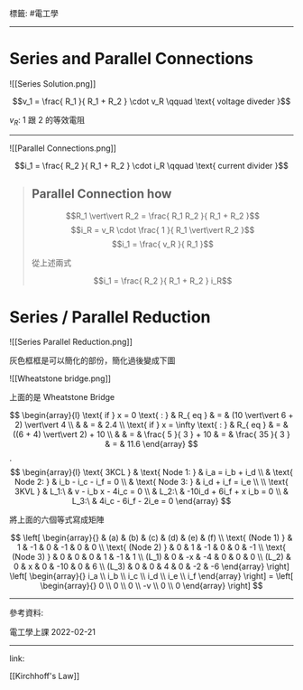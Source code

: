 標籤: #電工學 

---

# Series and Parallel Connections

![[Series Solution.png]]

$$v_1 = \frac{ R_1 }{ R_1 + R_2 } \cdot v_R \qquad \text{ voltage diveder }$$

$v_R$: 1 跟 2 的等效電阻

---

![[Parallel Connections.png]]

$$i_1 = \frac{ R_2 }{ R_1 + R_2 } \cdot i_R \qquad \text{ current divider }$$

> ## Parallel Connection how
> $$R_1 \vert\vert R_2 = \frac{ R_1 R_2 }{ R_1 + R_2 }$$
> $$i_R = v_R \cdot \frac{ 1 }{ R_1 \vert\vert R_2 }$$
> $$i_1 = \frac{ v_R }{ R_1 }$$
> 
> 從上述兩式
> 
> $$i_1 = \frac{ R_2 }{ R_1 + R_2 } i_R$$

# Series / Parallel Reduction

![[Series Parallel Reduction.png]]

灰色框框是可以簡化的部份，簡化過後變成下圖

![[Wheatstone bridge.png]]

上面的是 Wheatstone Bridge

$$
\begin{array}{l}
\text{ if } x = 0 \text{ : } & R_{ eq } & = & (10 \vert\vert 6 + 2) \vert\vert 4 \\
& & = & 2.4 \\
\text{ if } x = \infty \text{ : } & R_{ eq } & = & ((6 + 4) \vert\vert 2) + 10 \\
& & = & \frac{ 5 }{ 3 } + 10 & = & \frac{ 35 }{ 3 } & = & 11.6
\end{array}
$$
.
$$
\begin{array}{l}
\text{ 3KCL } & \text{ Node 1: } & i_a = i_b + i_d \\
& \text{ Node 2: } & i_b - i_c - i_f = 0 \\
& \text{ Node 3: } & i_d + i_f = i_e \\
\\
\text{ 3KVL } & L_1:\  & v - i_b x - 4i_c = 0 \\
& L_2:\  & -10i_d + 6i_f + x i_b = 0 \\
& L_3:\  & 4i_c - 6i_f - 2i_e = 0
\end{array}
$$

將上面的六個等式寫成矩陣

$$
\left[
\begin{array}{}
& (a) & (b) & (c) & (d) & (e) & (f) \\
\text{ (Node 1) } & 1 & -1 & 0 & -1 & 0 & 0 \\
\text{ (Node 2) } & 0 & 1 & -1 & 0 & 0 & -1 \\
\text{ (Node 3) } & 0 & 0 & 0 & 1 & -1 & 1 \\
(L_1) & 0 & -x & -4 & 0 & 0 & 0 \\
(L_2) & 0 & x & 0 & -10 & 0 & 6 \\
(L_3) & 0 & 0 & 4 & 0 & -2 & -6
\end{array}
\right]
\left[
\begin{array}{}
i_a \\
i_b \\
i_c \\
i_d \\
i_e \\
i_f
\end{array}
\right] = 
\left[
\begin{array}{}
0 \\
0 \\
0 \\
-v \\
0 \\
0
\end{array}
\right]
$$

---

參考資料:

電工學上課 2022-02-21

---

link:

[[Kirchhoff's Law]]